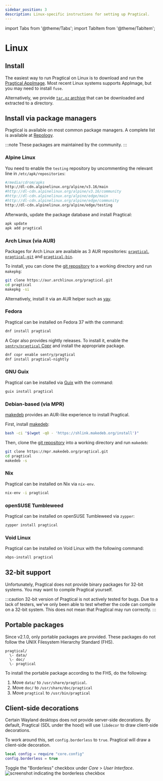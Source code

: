 ```yaml
---
sidebar_position: 3
description: Linux-specific instructions for setting up Pragtical.
---
```


import Tabs from '@theme/Tabs';
import TabItem from '@theme/TabItem';

# Linux

## Install

The easiest way to run Pragtical on Linux is to download and run the [Pragtical AppImage][1].
Most recent Linux systems supports AppImage, but you may need to install `fuse`.

Alternatively, we provide [`tar.gz` archive][2] that can be downloaded and extracted
to a directory.

## Install via package managers

Pragtical is available on most common package managers.
A complete list is available at [Repology][3].

:::note These packages are maintained by the community.
:::

### Alpine Linux

You need to enable the `testing` repository by uncommenting the relevant line in `/etc/apk/repositories`:

```bash
#/media/cdrom/apks
http://dl-cdn.alpinelinux.org/alpine/v3.16/main
#http://dl-cdn.alpinelinux.org/alpine/v3.16/community
#http://dl-cdn.alpinelinux.org/alpine/edge/main
#http://dl-cdn.alpinelinux.org/alpine/edge/community
http://dl-cdn.alpinelinux.org/alpine/edge/testing
```

Afterwards, update the package database and install Pragtical:

```bash
apk update
apk add pragtical
```

### Arch Linux (via AUR)

Packages for Arch Linux are available as 3 AUR repositories: [`pragtical`][4], [`pragtical-git`][5] and [`pragtical-bin`][6].

To install, you can clone the [git repository][7] to a working directory and run `makepkg`:

```bash
git clone https://aur.archlinux.org/pragtical.git
cd pragtical
makepkg -si
```

Alternatively, install it via an AUR helper such as [yay][8].

### Fedora

Pragtical can be installed on Fedora 37 with the command:

```bash
dnf install pragtical
```

A Copr also provides nightly releases.
To install it, enable the [`sentry/pragtical` Copr][9] and install the appropriate package.

```bash
dnf copr enable sentry/pragtical
dnf install pragtical-nightly
```

### GNU Guix

Pragtical can be installed via [Guix][10] with the command:

```bash
guix install pragtical
```

### Debian-based (via MPR)

[makedeb][11] provides an AUR-like experience to install Pragtical.

First, install [makedeb][11]:

```bash
bash -ci "$(wget -qO - 'https://shlink.makedeb.org/install')"
```

Then, clone the [git repository][12] into a working directory and run `makedeb`:

```bash
git clone https://mpr.makedeb.org/pragtical.git
cd pragtical
makedeb -s
```

### Nix

Pragtical can be installed on Nix via `nix-env`.

```bash
nix-env -i pragtical
```

### openSUSE Tumbleweed

Pragtical can be installed on openSUSE Tumbleweed via `zypper`:

```bash
zypper install pragtical
```

### Void Linux

Pragtical can be installed on Void Linux with the following command:

```bash
xbps-install pragtical
```

## 32-bit support

Unfortunately, Pragtical does not provide binary packages for 32-bit systems.
You may want to compile Pragtical yourself.

:::caution 32-bit version of Pragtical is not actively tested for bugs.
Due to a lack of testers, we've only been able to test whether the code can
compile on a 32-bit system. This does not mean that Pragtical may run correctly.
:::

## Portable packages

Since v2.1.0, only portable packages are provided.
These packages do not follow the UNIX Filesystem Hierarchy Standard (FHS).

```
pragtical/
  \- data/
  \- doc/
  \- pragtical
```

To install the portable package according to the FHS, do the following:

1. Move `data/` to `/usr/share/pragtical`.
2. Move `doc/` to `/usr/share/doc/pragtical`
3. Move `pragtical` to `/usr/bin/pragtical`

## Client-side decorations

Certain Wayland desktops does not provide server-side decorations.
By default, Pragtical (SDL under the hood) will use `libdecor` to draw client-side decorations.

To work around this, set `config.borderless` to `true`.
Pragtical will draw a client-side decoration.

<Tabs>
  <TabItem value="user-module" label="User Module" default>

```lua
local config = require "core.config"
config.borderless = true
```

  </TabItem>
  <TabItem value="settings-ui" label="Settings UI">

Toggle the "Borderless" checkbox under _Core_ > _User Interface_.
![screenshot indicating the borderless checkbox][13]

  </TabItem>
</Tabs>


[1]: https://github.com/pragtical/pragtical/releases/download/latest/Pragtical-latest-x86_64.AppImage
[2]: https://github.com/pragtical/pragtical/releases/download/latest/pragtical-latest-linux-x86_64-portable.tar.gz
[3]: https://repology.org/project/pragtical/versions
[4]: https://aur.archlinux.org/packages/pragtical
[5]: https://aur.archlinux.org/packages/pragtical-git
[6]: https://aur.archlinux.org/packages/pragtical-bin
[7]: https://aur.archlinux.org/pragtical.git
[8]: https://github.com/Jguer/yay
[9]: https://copr.fedorainfracloud.org/coprs/sentry/pragtical/
[10]: https://packages.guix.gnu.org/packages/pragticall/
[11]: https://www.makedeb.org/
[12]: https://mpr.makedeb.org/pragtical.git
[13]: /img/user-guide/settings/borderless.png

